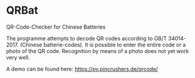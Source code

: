 # QRBat

QR-Code-Checker for Chinese Batteries

The programme attempts to decode QR codes according to GB/T 34014-2017. (Chinese batterie-codes). It is possible to enter the entire code or a photo of the QR code. Recognition by means of a photo does not yet work very well.

A demo can be found here: https://pv.pincrushers.de/qrcode/
